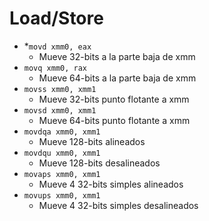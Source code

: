 # Load/Store
* *```movd xmm0, eax``` 
    - Mueve 32-bits a la parte baja de xmm
* ```movq xmm0, rax``` 
    - Mueve 64-bits a la parte baja de xmm
* ```movss xmm0, xmm1``` 
    - Mueve 32-bits punto flotante a xmm
* ```movsd xmm0, xmm1```
    - Mueve 64-bits punto flotante a xmm
* ```movdqa xmm0, xmm1``` 
    - Mueve 128-bits alineados 
* ```movdqu xmm0, xmm1``` 
    - Mueve 128-bits desalineados 
* ```movaps xmm0, xmm1```
    - Mueve 4 32-bits simples alineados
* ```movups xmm0, xmm1``` 
    - Mueve 4 32-bits simples desalineados

